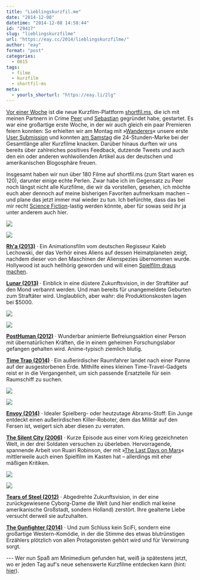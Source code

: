 ```yaml
---
title: "Lieblingskurzfil.me"
date: "2014-12-08"
datetime: "2014-12-08 14:58:44"
id: "29417"
slug: "lieblingskurzfilme"
url: "https://eay.cc/2014/lieblingskurzfilme/"
author: "eay"
format: "post"
categories:
  - 0815
tags:
  - filme
  - kurzfilm
  - shortfil-ms
meta:
  - yourls_shorturl: "https://eay.li/2lg"
---
```


[Vor einer Woche](//eay.cc/2014/shortfil-ms-meine-neue-kurzfilmplattform/) ist die neue Kurzfilm-Plattform [shortfil.ms](http://shortfil.ms), die ich mit meinen Partnern in Crime [Peer](https://twitter.com/The_McLee) und [Sebastian](https://twitter.com/MoD85) gegründet habe, gestartet. Es war eine großartige erste Woche, in der wir auch gleich ein paar Premieren feiern konnten: So erhielten wir am Montag mit »[Wanderers](http://shortfil.ms/film/wanderers-2014)« unsere erste [User Submission](http://shortfil.ms/about/submit) und konnten [am Samstag](https://twitter.com/shortfil/status/541186513317683200) die 24-Stunden-Marke bei der Gesamtlänge aller Kurzfilme knacken. Darüber hinaus durften wir uns bereits über zahlreiches positives Feedback, dutzende Tweets und auch den ein oder anderen wohlwollenden Artikel aus der deutschen und amerikanischen Blogosphäre freuen.

Insgesamt haben wir nun über 180 Filme auf shortfil.ms (zum Start waren es 120), darunter einige echte Perlen. Zwar habe ich im Gegensatz zu Peer noch längst nicht alle Kurzfilme, die wir da vorstellen, gesehen, ich möchte euch aber dennoch auf meine bisherigen Favoriten aufmerksam machen – und plane das jetzt immer mal wieder zu tun. Ich befürchte, dass das bei mir recht [Science Fiction](http://shortfil.ms/genre/science-fiction)\-lastig werden könnte, aber für sowas seid ihr ja unter anderem auch hier.

[![](https://eay.cc/uploads/2014/shortfilm-rha-2013.jpg)](http://shortfil.ms/film/rha-2013)

[![](https://eay.cc/uploads/2014/shortfilm-lunar-2013.jpg)](http://shortfil.ms/film/lunar-2013)

[**Rh'a (2013)**](http://shortfil.ms/film/rha-2013) · Ein Animationsfilm vom deutschen Regisseur Kaleb Lechowski, der das Verhör eines Aliens auf dessen Heimatplaneten zeigt, nachdem dieser von den Maschinen der Alienspezies übernommen wurde. Hollywood ist auch hellhörig geworden und will einen [Spielfilm draus machen](http://www.hollywoodreporter.com/heat-vision/star-wars-producer-rick-mccallum-564236).

[**Lunar (2013)**](http://shortfil.ms/film/lunar-2013) · Einblick in eine düstere Zukunftsvision, in der Straftäter auf den Mond verbannt werden. Und man bereits für unangemeldete Geburten zum Straftäter wird. Unglaublich, aber wahr: die Produktionskosten lagen bei $5000.

[![](https://eay.cc/uploads/2014/shortfilm-posthuman-2012.jpg)](http://shortfil.ms/film/posthuman-2012)

[![](https://eay.cc/uploads/2014/shortfilm-time-trap-2014.jpg)](http://shortfil.ms/film/time-trap-2014)

[**PostHuman (2012)**](http://shortfil.ms/film/posthuman-2012) · Wunderbar animierte Befreiungsaktion einer Person mit übernatürlichen Kräften, die in einem geheimen Forschungslabor gefangen gehalten wird. Anime-typisch ziemlich blutig.

[**Time Trap (2014)**](http://shortfil.ms/film/time-trap-2014) · Ein außerirdischer Raumfahrer landet nach einer Panne auf der ausgestorbenen Erde. Mithilfe eines kleinen Time-Travel-Gadgets reist er in die Vergangenheit, um sich passende Ersatzteile für sein Raumschiff zu suchen.

[![](https://eay.cc/uploads/2014/shortfilm-envoy-2014.jpg)](http://shortfil.ms/film/envoy-2014)

[![](https://eay.cc/uploads/2014/shortfilm-the-silent-city-2006.jpg)](http://shortfil.ms/film/the-silent-city-2006)

[**Envoy (2014)**](http://shortfil.ms/film/envoy-2014) · Idealer Spielberg- oder heutzutage Abrams-Stoff: Ein Junge entdeckt einen außerirdischen Killer-Roboter, dem das Militär auf den Fersen ist, weigert sich aber diesen zu verraten.

[**The Silent City (2006)**](http://shortfil.ms/film/the-silent-city-2006) · Kurze Episode aus einer vom Krieg gezeichneten Welt, in der drei Soldaten versuchen zu überleben. Hervorragende, spannende Arbeit von Ruairi Robinson, der mit »[The Last Days on Mars](http://www.imdb.com/title/tt1709143/)« mittlerweile auch einen Spielfilm im Kasten hat – allerdings mit eher mäßigen Kritiken.

[![](https://eay.cc/uploads/2014/shortfilm-tears-of-steel-2012.jpg)](http://shortfil.ms/film/tears-of-steel-2012)

[![](https://eay.cc/uploads/2014/shortfilm-the-gunfighter-2014.jpg)](http://shortfil.ms/film/the-gunfighter-2014)

[**Tears of Steel (2012)**](http://shortfil.ms/film/tears-of-steel-2012) · Abgedrehte Zukunftsvision, in der eine zurückgewiesene Cyborg-Dame die Welt (und hier endlich mal keine amerikanische Großstadt, sondern Holland) zerstört. Ihre gealterte Liebe versucht derweil sie aufzuhalten.

[**The Gunfighter (2014)**](http://shortfil.ms/film/the-gunfighter-2014) · Und zum Schluss kein SciFi, sondern eine großartige Western-Komödie, in der die Stimme des etwas blutrünstigen Erzählers plötzlich von allen Protagonisten gehört wird und für Verwirrung sorgt.

\--- Wer nun Spaß am Minimedium gefunden hat, weiß ja spätestens jetzt, wo er jeden Tag auf's neue sehenswerte Kurzfilme entdecken kann (hint: [hier](http://shortfil.ms)).
